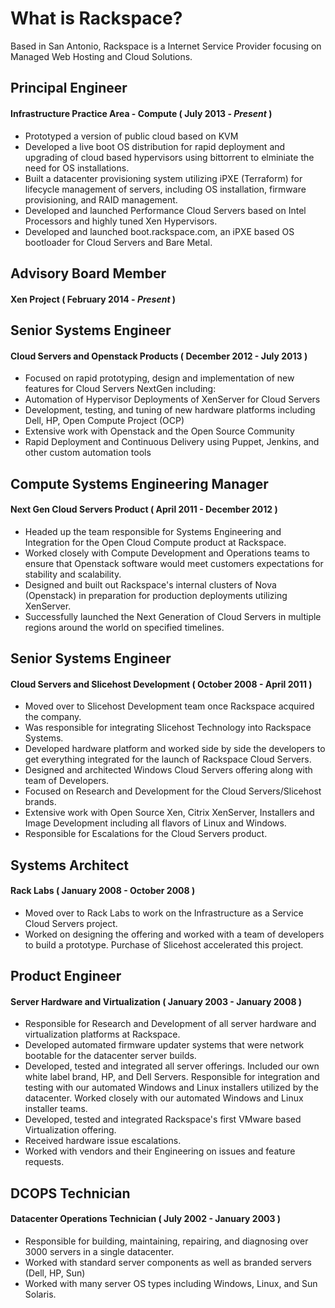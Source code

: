 # What is Rackspace?

Based in San Antonio, Rackspace is a Internet Service Provider focusing on Managed Web Hosting and Cloud Solutions.

## Principal Engineer
#### Infrastructure Practice Area - Compute ( July 2013 - *Present* )

* Prototyped a version of public cloud based on KVM
* Developed a live boot OS distribution for rapid deployment and upgrading of cloud based hypervisors using bittorrent to elminiate the need for OS installations.
* Built a datacenter provisioning system utilizing iPXE (Terraform) for lifecycle management of servers, including OS installation, firmware provisioning, and RAID management.
* Developed and launched Performance Cloud Servers based on Intel Processors and highly tuned Xen Hypervisors. 
* Developed and launched boot.rackspace.com, an iPXE based OS bootloader for Cloud Servers and Bare Metal.

## Advisory Board Member
#### Xen Project ( February 2014 - *Present* ) 

## Senior Systems Engineer
#### Cloud Servers and Openstack Products ( December 2012 - July 2013 )

* Focused on rapid prototyping, design and implementation of new features for Cloud Servers NextGen including:
* Automation of Hypervisor Deployments of XenServer for Cloud Servers
* Development, testing, and tuning of new hardware platforms including Dell, HP, Open Compute Project (OCP)
* Extensive work with Openstack and the Open Source Community
* Rapid Deployment and Continuous Delivery using Puppet, Jenkins, and other custom automation tools

## Compute Systems Engineering Manager
#### Next Gen Cloud Servers Product ( April 2011 - December 2012 )

* Headed up the team responsible for Systems Engineering and Integration for the Open Cloud Compute product at Rackspace. 
* Worked closely with Compute Development and Operations teams to ensure that Openstack software would meet customers expectations for stability and scalability.
* Designed and built out Rackspace's internal clusters of Nova (Openstack) in preparation for production deployments utilizing XenServer.
* Successfully launched the Next Generation of Cloud Servers in multiple regions around the world on specified timelines.

## Senior Systems Engineer
#### Cloud Servers and Slicehost Development ( October 2008 - April 2011 )

* Moved over to Slicehost Development team once Rackspace acquired the company. 
* Was responsible for integrating Slicehost Technology into Rackspace Systems. 
* Developed hardware platform and worked side by side the developers to get everything integrated for the launch of Rackspace Cloud Servers. 
* Designed and architected Windows Cloud Servers offering along with team of Developers.
* Focused on Research and Development for the Cloud Servers/Slicehost brands.
* Extensive work with Open Source Xen, Citrix XenServer, Installers and Image Development including all flavors of Linux and Windows.
* Responsible for Escalations for the Cloud Servers product.

## Systems Architect
#### Rack Labs ( January 2008 - October 2008 )

* Moved over to Rack Labs to work on the Infrastructure as a Service Cloud Servers project.
* Worked on designing the offering and worked with a team of developers to build a prototype. Purchase of Slicehost accelerated this project.

## Product Engineer
#### Server Hardware and Virtualization ( January 2003 - January 2008 )

* Responsible for Research and Development of all server hardware and virtualization platforms at Rackspace.
* Developed automated firmware updater systems that were network bootable for the datacenter server builds.
* Developed, tested and integrated all server offerings. Included our own white label brand, HP, and Dell Servers. Responsible for integration and testing with our automated Windows and Linux installers utilized by the datacenter. Worked closely with our automated Windows and Linux installer teams.
* Developed, tested and integrated Rackspace's first VMware based Virtualization offering. 
* Received hardware issue escalations.
* Worked with vendors and their Engineering on issues and feature requests.

## DCOPS Technician
#### Datacenter Operations Technician ( July 2002 - January 2003 )

* Responsible for building, maintaining, repairing, and diagnosing over 3000 servers in a single datacenter. 
* Worked with standard server components as well as branded servers (Dell, HP, Sun) 
* Worked with many server OS types including Windows, Linux, and Sun Solaris.
